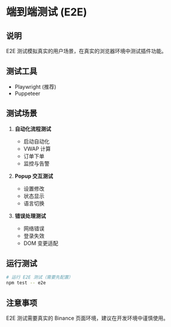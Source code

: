 # 端到端测试 (E2E)

## 说明

E2E 测试模拟真实的用户场景，在真实的浏览器环境中测试插件功能。

## 测试工具

- Playwright (推荐)
- Puppeteer

## 测试场景

1. **自动化流程测试**
   - 启动自动化
   - VWAP 计算
   - 订单下单
   - 监控与告警

2. **Popup 交互测试**
   - 设置修改
   - 状态显示
   - 语言切换

3. **错误处理测试**
   - 网络错误
   - 登录失效
   - DOM 变更适配

## 运行测试

```bash
# 运行 E2E 测试（需要先配置）
npm test -- e2e
```

## 注意事项

E2E 测试需要真实的 Binance 页面环境，建议在开发环境中谨慎使用。
